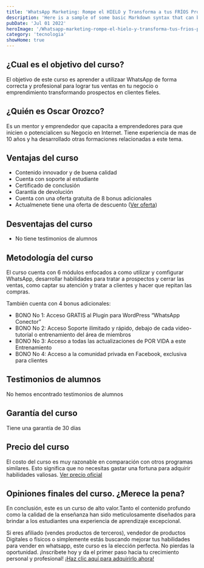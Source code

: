 ```yaml
---
title: 'WhatsApp Marketing: Rompe el HIELO y Transforma a tus FRÍOS Prospectos en CLIENTES fieles'
description: 'Here is a sample of some basic Markdown syntax that can be used when writing Markdown content in Astro.'
pubDate: 'Jul 01 2022'
heroImage: '/Whatsapp-marketing-rompe-el-hielo-y-transforma-tus-frios-prospectos-en-clientes-fieles.webp'
category: 'tecnologia'
showHome: true
---
```

## ¿Cual es el objetivo del curso?

El objetivo de este curso es aprender a utilizaar WhatsApp de forma correcta y profesional para lograr tus ventas en tu negocio o emprendimiento transformando prospectos en clientes fieles.

## ¿Quién es Oscar Orozco?

Es un mentor y emprendedor que capacita a emprendedores para que inicien o potencialicen su Negocio en Internet. Tiene experiencia de mas de 10 años y ha desarrollado otras formaciones relacionadas a este tema.

## Ventajas del curso

* Contenido innovador y de buena calidad
* Cuenta con soporte al estudiante
* Certificado de conclusión
* Garantía de devolución
* Cuenta con una oferta gratuita de 8 bonus adicionales
* Actualmenete tiene una oferta de descuento ([Ver oferta](https://www.genome.gov/))

## Desventajas del curso

* No tiene testimonios de alumnos

## Metodología del curso

El curso cuenta con 6 módulos enfocados a como utilizar y comfigurar WhatsApp, desarrollar habilidades para tratar a prospectos y cerrar las ventas, como captar su atención y tratar a clientes y hacer que repitan las compras.

También cuenta con 4 bonus adicionales:

* BONO No 1: Acceso GRATIS al Plugin para WordPress “WhatsApp Conector”
* BONO No 2: Acceso Soporte ilimitado y rápido, debajo de cada video-tutorial o entrenamiento del área de miembros
* BONO No 3: Acceso a todas las actualizaciones de POR VIDA a este Entrenamiento
* BONO No 4: Acceso a la comunidad privada en Facebook, exclusiva para clientes

## Testimonios de alumnos

No hemos encontrado testimonios de alumnos

## Garantía del curso

Tiene una garantía de 30 días

## Precio del curso

El costo del curso es muy razonable en comparación con otros programas similares. Esto significa que no necesitas gastar una fortuna para adquirir habilidades valiosas. [Ver precio oficial](https://www.genome.gov/)

## Opiniones finales del curso. ¿Merece la pena?

En conclusión, este es un curso de alto valor.Tanto el contenido profundo como la calidad de la enseñanza han sido meticulosamente diseñados para brindar a los estudiantes una experiencia de aprendizaje excepcional.

Si eres afiliado (vendes productos de terceros), vendedor de productos Digitales o físicos o simplemente estás buscando mejorar tus habilidades para vender en whatsapp, este curso es la elección perfecta. No pierdas la oportunidad. ¡Inscríbete hoy y da el primer paso hacia tu crecimiento personal y profesional! [¡Haz clic aquí para adquirirlo ahora!](https://www.genome.gov/)
